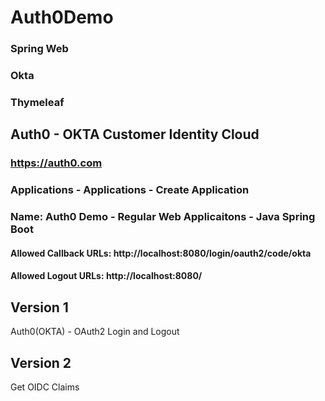# Auth0Demo

### Spring Web
### Okta
### Thymeleaf

## Auth0 - OKTA Customer Identity Cloud
### https://auth0.com
### Applications - Applications - Create Application
### Name: Auth0 Demo - Regular Web Applicaitons - Java Spring Boot
#### Allowed Callback URLs: http://localhost:8080/login/oauth2/code/okta
#### Allowed Logout URLs: http://localhost:8080/

## Version 1
Auth0(OKTA) - OAuth2 Login and Logout

## Version 2
Get OIDC Claims
